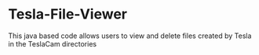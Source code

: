 # Tesla-File-Viewer
This java based code allows users to view and delete files created by Tesla in the TeslaCam directories
